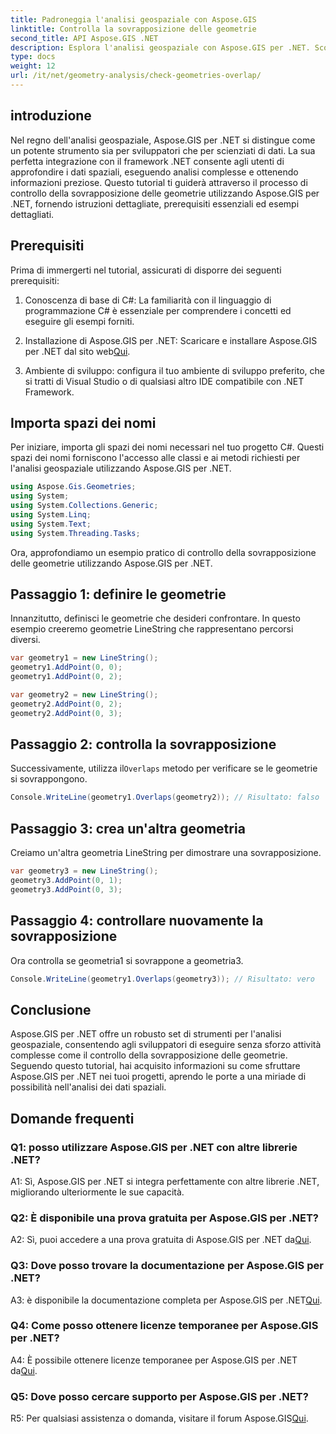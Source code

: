 ```yaml
---
title: Padroneggia l'analisi geospaziale con Aspose.GIS
linktitle: Controlla la sovrapposizione delle geometrie
second_title: API Aspose.GIS .NET
description: Esplora l'analisi geospaziale con Aspose.GIS per .NET. Scopri come verificare la sovrapposizione delle geometrie con una guida passo passo.
type: docs
weight: 12
url: /it/net/geometry-analysis/check-geometries-overlap/
---
```

## introduzione

Nel regno dell'analisi geospaziale, Aspose.GIS per .NET si distingue come un potente strumento sia per sviluppatori che per scienziati di dati. La sua perfetta integrazione con il framework .NET consente agli utenti di approfondire i dati spaziali, eseguendo analisi complesse e ottenendo informazioni preziose. Questo tutorial ti guiderà attraverso il processo di controllo della sovrapposizione delle geometrie utilizzando Aspose.GIS per .NET, fornendo istruzioni dettagliate, prerequisiti essenziali ed esempi dettagliati.

## Prerequisiti

Prima di immergerti nel tutorial, assicurati di disporre dei seguenti prerequisiti:

1. Conoscenza di base di C#: La familiarità con il linguaggio di programmazione C# è essenziale per comprendere i concetti ed eseguire gli esempi forniti.

2.  Installazione di Aspose.GIS per .NET: Scaricare e installare Aspose.GIS per .NET dal sito web[Qui](https://releases.aspose.com/gis/net/).

3. Ambiente di sviluppo: configura il tuo ambiente di sviluppo preferito, che si tratti di Visual Studio o di qualsiasi altro IDE compatibile con .NET Framework.

## Importa spazi dei nomi

Per iniziare, importa gli spazi dei nomi necessari nel tuo progetto C#. Questi spazi dei nomi forniscono l'accesso alle classi e ai metodi richiesti per l'analisi geospaziale utilizzando Aspose.GIS per .NET.

```csharp
using Aspose.Gis.Geometries;
using System;
using System.Collections.Generic;
using System.Linq;
using System.Text;
using System.Threading.Tasks;
```

Ora, approfondiamo un esempio pratico di controllo della sovrapposizione delle geometrie utilizzando Aspose.GIS per .NET.

## Passaggio 1: definire le geometrie

Innanzitutto, definisci le geometrie che desideri confrontare. In questo esempio creeremo geometrie LineString che rappresentano percorsi diversi.

```csharp
var geometry1 = new LineString();
geometry1.AddPoint(0, 0);
geometry1.AddPoint(0, 2);

var geometry2 = new LineString();
geometry2.AddPoint(0, 2);
geometry2.AddPoint(0, 3);
```

## Passaggio 2: controlla la sovrapposizione

 Successivamente, utilizza il`Overlaps` metodo per verificare se le geometrie si sovrappongono.

```csharp
Console.WriteLine(geometry1.Overlaps(geometry2)); // Risultato: falso
```

## Passaggio 3: crea un'altra geometria

Creiamo un'altra geometria LineString per dimostrare una sovrapposizione.

```csharp
var geometry3 = new LineString();
geometry3.AddPoint(0, 1);
geometry3.AddPoint(0, 3);
```

## Passaggio 4: controllare nuovamente la sovrapposizione

Ora controlla se geometria1 si sovrappone a geometria3.

```csharp
Console.WriteLine(geometry1.Overlaps(geometry3)); // Risultato: vero
```

## Conclusione

Aspose.GIS per .NET offre un robusto set di strumenti per l'analisi geospaziale, consentendo agli sviluppatori di eseguire senza sforzo attività complesse come il controllo della sovrapposizione delle geometrie. Seguendo questo tutorial, hai acquisito informazioni su come sfruttare Aspose.GIS per .NET nei tuoi progetti, aprendo le porte a una miriade di possibilità nell'analisi dei dati spaziali.

## Domande frequenti

### Q1: posso utilizzare Aspose.GIS per .NET con altre librerie .NET?

A1: Sì, Aspose.GIS per .NET si integra perfettamente con altre librerie .NET, migliorando ulteriormente le sue capacità.

### Q2: È disponibile una prova gratuita per Aspose.GIS per .NET?

 A2: Sì, puoi accedere a una prova gratuita di Aspose.GIS per .NET da[Qui](https://releases.aspose.com/).

### Q3: Dove posso trovare la documentazione per Aspose.GIS per .NET?

 A3: è disponibile la documentazione completa per Aspose.GIS per .NET[Qui](https://reference.aspose.com/gis/net/).

### Q4: Come posso ottenere licenze temporanee per Aspose.GIS per .NET?

 A4: È possibile ottenere licenze temporanee per Aspose.GIS per .NET da[Qui](https://purchase.aspose.com/temporary-license/).

### Q5: Dove posso cercare supporto per Aspose.GIS per .NET?

R5: Per qualsiasi assistenza o domanda, visitare il forum Aspose.GIS[Qui](https://forum.aspose.com/c/gis/33).